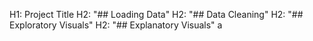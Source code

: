 H1: Project Title
H2: "## Loading Data"
H2: "## Data Cleaning"
H2: "## Exploratory Visuals"
H2: "## Explanatory Visuals"
a
